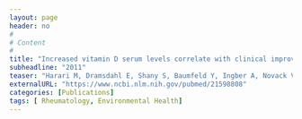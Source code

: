 ```yaml
---
layout: page
header: no
#
# Content
#
title: "Increased vitamin D serum levels correlate with clinical improvement of rheumatic diseases after Dead Sea climatotherapy."
subheadline: "2011"
teaser: "Harari M, Dramsdahl E, Shany S, Baumfeld Y, Ingber A, Novack V, Sukenik S."
externalURL: "https://www.ncbi.nlm.nih.gov/pubmed/21598808"
categories: [Publications]
tags: [ Rheumatology, Environmental Health]
---
```

